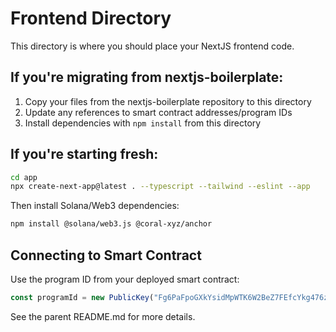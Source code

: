 # Frontend Directory

This directory is where you should place your NextJS frontend code.

## If you're migrating from nextjs-boilerplate:

1. Copy your files from the nextjs-boilerplate repository to this directory
2. Update any references to smart contract addresses/program IDs
3. Install dependencies with `npm install` from this directory

## If you're starting fresh:

```bash
cd app
npx create-next-app@latest . --typescript --tailwind --eslint --app
```

Then install Solana/Web3 dependencies:
```bash
npm install @solana/web3.js @coral-xyz/anchor
```

## Connecting to Smart Contract

Use the program ID from your deployed smart contract:
```typescript
const programId = new PublicKey("Fg6PaFpoGXkYsidMpWTK6W2BeZ7FEfcYkg476zPFsLnS");
```

See the parent README.md for more details.